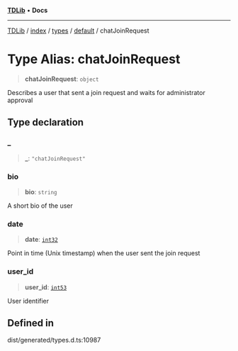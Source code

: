 [**TDLib**](../../../../../../README.md) • **Docs**

***

[TDLib](../../../../../../modules.md) / [index](../../../../../README.md) / [types](../../../README.md) / [default](../README.md) / chatJoinRequest

# Type Alias: chatJoinRequest

> **chatJoinRequest**: `object`

Describes a user that sent a join request and waits for administrator approval

## Type declaration

### \_

> **\_**: `"chatJoinRequest"`

### bio

> **bio**: `string`

A short bio of the user

### date

> **date**: [`int32`](int32-1.md)

Point in time (Unix timestamp) when the user sent the join request

### user\_id

> **user\_id**: [`int53`](int53-1.md)

User identifier

## Defined in

dist/generated/types.d.ts:10987
